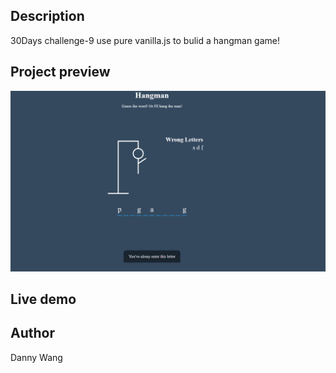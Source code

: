 ## Description
30Days challenge-9 use pure vanilla.js to bulid a hangman game!

## Project preview
![image](https://github.com/windate3411/hangman/blob/master/demo.PNG)

## Live demo

## Author
Danny Wang
